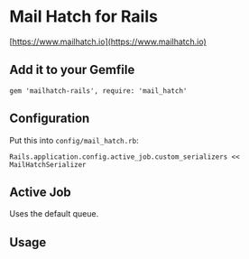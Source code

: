 # Mail Hatch for Rails

[https://www.mailhatch.io](https://www.mailhatch.io)

## Add it to your Gemfile

`gem 'mailhatch-rails', require: 'mail_hatch'`

## Configuration

Put this into `config/mail_hatch.rb`:

`Rails.application.config.active_job.custom_serializers << MailHatchSerializer`

## Active Job

Uses the default queue.

## Usage

